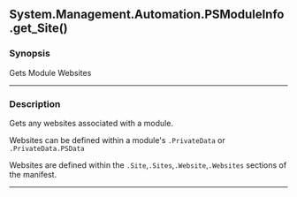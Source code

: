 System.Management.Automation.PSModuleInfo.get_Site()
----------------------------------------------------

### Synopsis
Gets Module Websites

---

### Description

Gets any websites associated with a module.

Websites can be defined within a module's `.PrivateData` or `.PrivateData.PSData`

Websites are defined within the `.Site`,`.Sites`,`.Website`,`.Websites` sections of the manifest.

---

